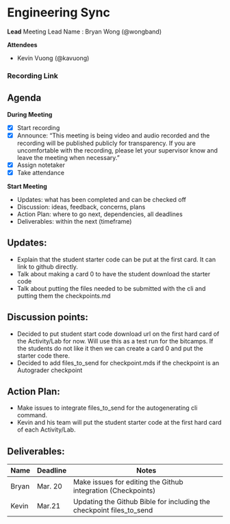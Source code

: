 # Engineering Sync
**Lead**
Meeting Lead Name : Bryan Wong (@wongband)

**Attendees**
* Kevin Vuong (@kavuong) 

### Recording Link

## Agenda
**During Meeting**
- [x] Start recording
- [x] Announce:
“This meeting is being video and audio recorded and the recording will be published publicly for transparency. If you are uncomfortable with the recording, please let your supervisor know and leave the meeting when necessary.”
- [x] Assign notetaker
- [x] Take attendance

**Start Meeting**
* Updates: what has been completed and can be checked off
* Discussion: ideas, feedback, concerns, plans
* Action Plan: where to go next, dependencies, all deadlines
* Deliverables: within the next (timeframe)

## Updates:
- Explain that the student starter code can be put at the first card. It can link to github directly.
- Talk about making a card 0 to have the student download the starter code
- Talk about putting the files needed to be submitted with the cli and putting them the checkpoints.md

## Discussion points:
- Decided to put student start code download url on the first hard card of the Activity/Lab for now. Will use this as a test run for the bitcamps. If the students do not like it then we can create a card 0 and put the starter code there. 
- Decided to add files_to_send for checkpoint.mds if the checkpoint is an Autograder checkpoint

## Action Plan:
- Make issues to integrate files_to_send for the autogenerating cli command.
- Kevin and his team will put the student starter code at the first hard card of each Activity/Lab.

## Deliverables:
Name  | Deadline | Notes
------|----------|--------
Bryan | Mar. 20 | Make issues for editing the Github integration (Checkpoints)
Kevin | Mar.21 | Updating the Github Bible for including the checkpoint files_to_send
